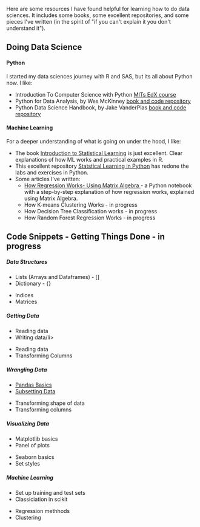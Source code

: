 Here are some resources I have found helpful for learning how to do data sciences.  It includes some books, some excellent repositories, and some pieces I've written (in the spirit of "if you can't explain it you don't understand it"). 

## Doing Data Science

#### Python
I started my data sciences journey with R and SAS, but its all about Python now. I like:
* Introduction To Computer Science with Python <a href="https://www.edx.org/course/introduction-to-computer-science-and-programming-7" rel="nofollow"> MITs EdX course</a>
* Python for Data Analysis, by Wes McKinney <a href="https://github.com/wesm/pydata-book/" rel="nofollow"> book and code repository</a>
* Python Data Science Handbook, by Jake VanderPlas <a href="https://jakevdp.github.io/PythonDataScienceHandbook/" rel="nofollow"> book and code repository</a>

#### Machine Learning
For a deeper understanding of what is going on under the hood, I like: 
* The book <a href="http://faculty.marshall.usc.edu/gareth-james/ISL/" rel="nofollow">Introduction to Statistical Learning</a> is just excellent. Clear explanations of how ML works and practical examples in R. 
* This excellent repository <a href="https://github.com/JWarmenhoven/ISLR-python" rel="nofollow">Statstical Learning in Python</a>  has redone the labs and exercises in Python.
* Some articles I've written:
    * <a href="https://mattconners.github.io/RegressionusingMatrixAlgebra"> How Regression Works- Using Matrix Algebra </a> - a Python notebook with a step-by-step explanation of how regression works, explained using Matrix Algebra.
    * How K-means Clustering Works  - in progress
    * How Decision Tree Classification works - in progress
    * How Random Forest Regression Works - in progress 

## Code Snippets - Getting Things Done - in progress
##### Data Structures
<div class="div1">
    <ul>
        <li>Lists (Arrays and Dataframes) - [] </li>
        <li>Dictionary - {}</li>
    </ul>
</div>

<div class="div2">
    <ul>
        <li>Indices </li>
        <li>Matrices </li>
    </ul>
   
  </div>

##### Getting Data
<div class="div3">
    <ul>
        <li>Reading data</a></li>
        <li>Writing data/li>
    </ul>
</div>

<div class="div4">
    <ul>
        <li>Reading data </li>
        <li>Transforming Columns </li>
    </ul>
   
  </div>


  
#####  Wrangling Data
<div class="div5">
    <ul>
        <li><a href="https://mattconners.github.io/docs/pandasmd"> Pandas Basics </a></li>
        <li><a href="https://mattconners.github.io/docs/Subsetting_Data"> Subsetting Data </a></li>
    </ul>
</div>

<div class="div6">
    <ul>
        <li>Transforming shape of data </li>
        <li>Transforming columns </li>
    </ul>
   
  </div>

#####  Visualizing Data
<div class="div7">
    <ul>
        <li>Matplotlib basics</li>
        <li>Panel of plots</li>
    </ul>
</div>

<div class="div8">
    <ul>
        <li>Seaborn basics</li>
        <li>Set styles</li>
    </ul>
   
  </div>

#####  Machine Learning
<div class="div9">
    <ul>
        <li>Set up training and test sets</li>
        <li>Classiciation in scikit</li>
    </ul>
</div>

<div class="div10">
    <ul>
        <li>Regression methhods </li>
        <li>Clustering </li>
    </ul>
   
  </div>

